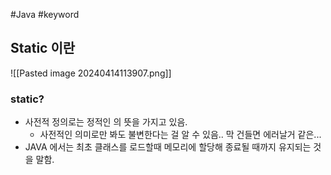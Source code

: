 #Java #keyword

## Static 이란

![[Pasted image 20240414113907.png]]

### static?
* 사전적 정의로는 정적인 의 뜻을 가지고 있음.
	* 사전적인 의미로만 봐도 불변한다는 걸 알 수 있음.. 막 건들면 에러날거 같은...
* JAVA 에서는 최초 클래스를 로드할때 메모리에 할당해 종료될 때까지 유지되는 것을 말함.